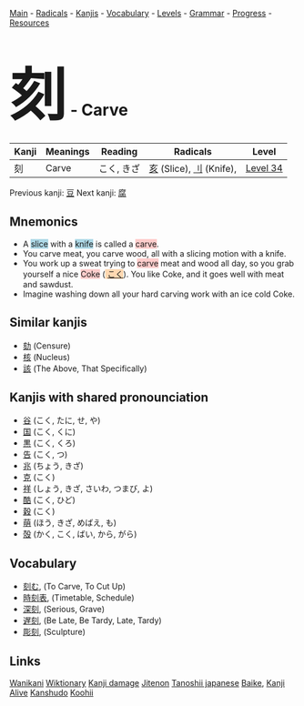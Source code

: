 <style> bigfont {font-size: 100px}</style>
[Main](../README.md) -
[Radicals](../radicals.md) -
[Kanjis](../kanjis.md) -
[Vocabulary](../vocabulary.md) -
[Levels](../levels.md) -
[Grammar](../grammar.md) - 
[Progress](../progress.md) -
[Resources](../resources.md)
# <bigfont> 刻</bigfont> - Carve 

| Kanji | Meanings | Reading | Radicals | Level |
| --- | --- | --- | --- | --- |
| 刻 | Carve | こく, きざ | [亥](../radicals/亥.md) (Slice), [刂](../radicals/刂.md) (Knife),  | [Level 34](../levels/wk_level34.md) |

Previous kanji: [豆](豆.md) Next kanji: [腐](腐.md) 

## Mnemonics
 * A <span style="background-color:#ADD8E6"> slice</span> with a <span style="background-color:#ADD8E6"> knife</span> is called a <span style="background-color:#ffcccb"> carve</span>.
* You carve meat, you carve wood, all with a slicing motion with a knife.
* You work up a sweat trying to <span style="background-color:#ffcccb"> carve</span> meat and wood all day, so you grab yourself a nice <span style="background-color:#ffcccb"> Coke</span> (<span style="background-color:#fed8b1"> [こく](https://jisho.org/search/こく)</span>). You like Coke, and it goes well with meat and sawdust.
* Imagine washing down all your hard carving work with an ice cold Coke.


## Similar kanjis
 * [劾](劾.md) (Censure)
* [核](核.md) (Nucleus)
* [該](該.md) (The Above, That Specifically)



## Kanjis with shared pronounciation
 * [谷](谷.md) (こく, たに, せ, や)
* [国](国.md) (こく, くに)
* [黒](黒.md) (こく, くろ)
* [告](告.md) (こく, つ)
* [兆](兆.md) (ちょう, きざ)
* [克](克.md) (こく)
* [祥](祥.md) (しょう, きざ, さいわ, つまび, よ)
* [酷](酷.md) (こく, ひど)
* [穀](穀.md) (こく)
* [萌](萌.md) (ほう, きざ, めばえ, も)
* [殻](殻.md) (かく, こく, ばい, から, がら)



## Vocabulary
 * [刻む](../vocabulary/刻.md), (To Carve, To Cut Up)
* [時刻表](../vocabulary/刻.md), (Timetable, Schedule)
* [深刻](../vocabulary/刻.md), (Serious, Grave)
* [遅刻](../vocabulary/刻.md), (Be Late, Be Tardy, Late, Tardy)
* [彫刻](../vocabulary/刻.md), (Sculpture)




## Links 


[Wanikani](https://www.wanikani.com/kanji/刻)
[Wiktionary](https://en.wiktionary.org/wiki/刻)
[Kanji damage](http://www.kanjidamage.com/kanji/search?utf8=✓&q=刻)
[Jitenon](https://jitenon.com/kanji/刻)
[Tanoshii japanese](https://www.tanoshiijapanese.com/dictionary/kanji.cfm?k=刻)
[Baike](https://baike.baidu.com/item/刻),
[Kanji Alive](https://app.kanjialive.com/刻)
[Kanshudo](https://www.kanshudo.com/searchmn?q=刻)
[Koohii](https://kanji.koohii.com/study/kanji/刻)

